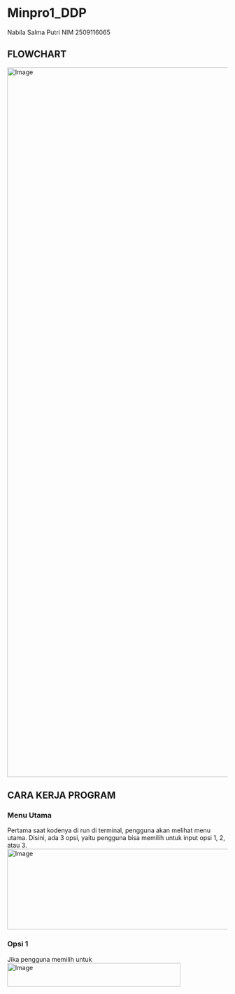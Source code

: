 # Minpro1_DDP
Nabila Salma Putri
NIM 2509116065

## FLOWCHART
<img width="1812" height="1622" alt="Image" src="https://github.com/user-attachments/assets/ad96ccd6-eb3d-42ba-b701-4ed59081ed7f" />

## CARA KERJA PROGRAM
### Menu Utama
Pertama saat kodenya di run di terminal, pengguna akan melihat menu utama. Disini, ada 3 opsi, yaitu pengguna bisa memilih untuk input opsi 1, 2, atau 3.
<img width="1063" height="184" alt="Image" src="https://github.com/user-attachments/assets/0e55d580-bd21-481c-a8eb-74ad6c29b2ca" />

### Opsi 1
Jika pengguna memilih untuk 
<img width="396" height="54" alt="Image" src="https://github.com/user-attachments/assets/12264801-f861-4dcd-a91f-c90f8b3d3aaf" />
